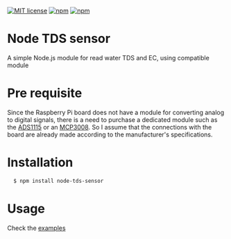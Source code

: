 [![MIT license](http://img.shields.io/badge/license-MIT-brightgreen.svg)](http://opensource.org/licenses/MIT)
[![npm](https://img.shields.io/npm/v/node-tds-sensor.svg?label=npm%20package)](https://www.npmjs.com/package/node-tds-sensor)
[![npm](https://img.shields.io/npm/dm/node-tds-sensor.svg)](https://www.npmjs.com/package/node-tds-sensor)

# Node TDS sensor

A simple Node.js module for read water TDS and EC, using compatible module

# Pre requisite

Since the Raspberry Pi board does not have a module for converting analog to digital signals, there is a need to purchase a dedicated module such as the [ADS1115](https://www.amazon.com/Converter-Programmable-Amplifier-Development-Raspberry/dp/B07TGB6KF8/ref=sr_1_4?dchild=1&keywords=ADS1115&qid=1589726665&sr=8-4) or an [MCP3008](https://www.amazon.com/Microchip-MCP3008-I-10-Bit-ADC-Pack/dp/B01HGCSGXM/ref=sr_1_1?dchild=1&keywords=MCP3008&qid=1589726690&sr=8-1). So I assume that the connections with the board are already made according to the manufacturer's specifications.

# Installation

```bash
  $ npm install node-tds-sensor
```

# Usage

Check the [examples]()
